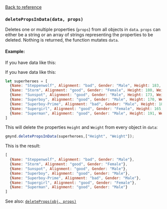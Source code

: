 [Back to reference](../README.md)

### `deletePropsInData(data, props)`

Deletes one or multiple properties (`props`) from all objects in `data`. `props` can either be a string or an array of
strings representing the properties to be deleted. Nothing is returned, the function mutates `data`.

#### Example:

If you have data like this:

If you have data like this:

```javascript
let superheroes = [
  {Name: "Steppenwolf", Alignment: "bad", Gender: "Male", Height: 183, Weight: 91},
  {Name: "Storm", Alignment: "good", Gender: "Female", Height: 180, Weight: 57},
  {Name: "Sunspot", Alignment: "good", Gender: "Male", Height: 173, Weight: 77},
  {Name: "Superboy", Alignment: "good", Gender: "Male", Height: 170, Weight: 68},
  {Name: "Superboy-Prime", Alignment: "bad", Gender: "Male", Height: 180, Weight: 77},
  {Name: "Supergirl", Alignment: "good", Gender: "Female", Height: 165, Weight: 54},
  {Name: "Superman", Alignment: "good", Gender: "Male", Height: 191, Weight: 101}
]
```

This will delete the properties `Height` and `Weight` from every object in `data`:
```javascript
gmynd.deletePropsInData(superheroes,["Height", "Weight"]);
```

This is the result:

```javascript
[
  {Name: "Steppenwolf", Alignment: "bad", Gender: "Male"},
  {Name: "Storm", Alignment: "good", Gender: "Female"},
  {Name: "Sunspot", Alignment: "good", Gender: "Male"},
  {Name: "Superboy", Alignment: "good", Gender: "Male"},
  {Name: "Superboy-Prime", Alignment: "bad", Gender: "Male"},
  {Name: "Supergirl", Alignment: "good", Gender: "Female"},
  {Name: "Superman", Alignment: "good", Gender: "Male"}
]
```

See also: [`deleteProps(obj, props)`](deleteProps.md)
